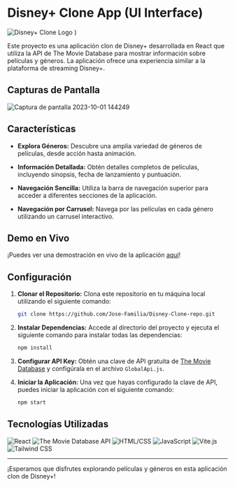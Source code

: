 # Disney+ Clone App (UI Interface)

![Disney+ Clone Logo](https://github.com/Jose-Familia/Disney-Clone-repo/assets/128924389/39c75560-8bd3-4d2d-8f2a-91131cc9967f)
)

Este proyecto es una aplicación clon de Disney+ desarrollada en React que utiliza la API de The Movie Database para mostrar información sobre películas y géneros. La aplicación ofrece una experiencia similar a la plataforma de streaming Disney+.

## Capturas de Pantalla

![Captura de pantalla 2023-10-01 144249](https://github.com/Jose-Familia/Disney-Clone-repo/assets/128924389/28ea4ed3-311f-4c70-bd4a-077aa19ac4d6)


## Características

- **Explora Géneros:** Descubre una amplia variedad de géneros de películas, desde acción hasta animación.

- **Información Detallada:** Obtén detalles completos de películas, incluyendo sinopsis, fecha de lanzamiento y puntuación.

- **Navegación Sencilla:** Utiliza la barra de navegación superior para acceder a diferentes secciones de la aplicación.

- **Navegación por Carrusel:** Navega por las películas en cada género utilizando un carrusel interactivo.

## Demo en Vivo

¡Puedes ver una demostración en vivo de la aplicación [aquí](https://disney-clone-repo.vercel.app/)!

## Configuración

1. **Clonar el Repositorio:** Clona este repositorio en tu máquina local utilizando el siguiente comando:

    ```bash
    git clone https://github.com/Jose-Familia/Disney-Clone-repo.git
    ```

2. **Instalar Dependencias:** Accede al directorio del proyecto y ejecuta el siguiente comando para instalar todas las dependencias:

    ```bash
    npm install
    ```

3. **Configurar API Key:** Obtén una clave de API gratuita de [The Movie Database](https://www.themoviedb.org/documentation/api) y configúrala en el archivo `GlobalApi.js`.

4. **Iniciar la Aplicación:** Una vez que hayas configurado la clave de API, puedes iniciar la aplicación con el siguiente comando:

    ```bash
    npm start
    ```

## Tecnologías Utilizadas

![React](https://img.shields.io/badge/React-61DAFB?style=for-the-badge&logo=react&logoColor=white)
![The Movie Database API](https://img.shields.io/badge/The%20Movie%20Database%20API-01D277?style=for-the-badge&logo=themoviedatabase&logoColor=white)
![HTML/CSS](https://img.shields.io/badge/HTML%2FCSS-E34F26?style=for-the-badge&logo=html5&logoColor=white)
![JavaScript](https://img.shields.io/badge/JavaScript-F7DF1E?style=for-the-badge&logo=javascript&logoColor=black)
![Vite.js](https://img.shields.io/badge/Vite.js-646CFF?style=for-the-badge&logo=vite&logoColor=white)
![Tailwind CSS](https://img.shields.io/badge/Tailwind%20CSS-38B2AC?style=for-the-badge&logo=tailwind-css&logoColor=white)

-----------------------------
¡Esperamos que disfrutes explorando películas y géneros en esta aplicación clon de Disney+!

